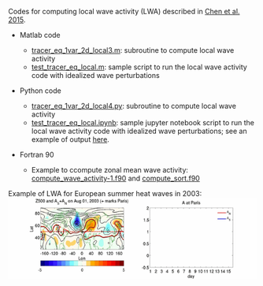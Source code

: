 Codes for computing local wave activity (LWA) described in [Chen et al. 2015](../../../publication/2015-12-1-Chen2015).

- Matlab code
    * [tracer_eq_1var_2d_local3.m](./tracer_eq_1var_2d_local3.m): subroutine to compute local wave activity
    * [test_tracer_eq_local.m](./test_tracer_eq_local.m): sample script to run the local wave activity code with idealized wave perturbations

- Python code
    * [tracer_eq_1var_2d_local4.py](./tracer_eq_1var_2d_local4.py): subroutine to compute local wave activity
    * [test_tracer_eq_local.ipynb](./test_tracer_eq_local.ipynb): sample jupyter notebook script to run the local wave activity code with idealized wave perturbations; see an example of output [here](.test_tracer_eq_local.html).

- Fortran 90
    * Example to ccompute zonal mean wave activity: [compute_wave_activity-1.f90](./compute_wave_activity-1.f90) and [compute_sort.f90](./compute_sort.f90)

Example of LWA for European summer heat waves in 2003:
![](./AsAn_aug2003.gif)